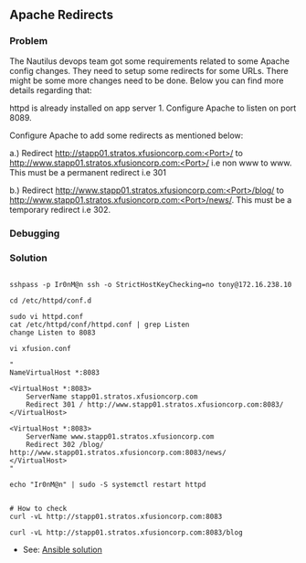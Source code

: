 ## Apache Redirects

### Problem

The Nautilus devops team got some requirements related to some Apache config changes. They need to setup some redirects for some URLs. There might be some more changes need to be done. Below you can find more details regarding that:

httpd is already installed on app server 1. Configure Apache to listen on port 8089.

Configure Apache to add some redirects as mentioned below:

a.) Redirect http://stapp01.stratos.xfusioncorp.com:<Port>/ to http://www.stapp01.stratos.xfusioncorp.com:<Port>/ i.e non www to www. This must be a permanent redirect i.e 301

b.) Redirect http://www.stapp01.stratos.xfusioncorp.com:<Port>/blog/ to http://www.stapp01.stratos.xfusioncorp.com:<Port>/news/. This must be a temporary redirect i.e 302.

### Debugging

### Solution

```shell

sshpass -p Ir0nM@n ssh -o StrictHostKeyChecking=no tony@172.16.238.10

cd /etc/httpd/conf.d

sudo vi httpd.conf
cat /etc/httpd/conf/httpd.conf | grep Listen
change Listen to 8083

vi xfusion.conf

"
NameVirtualHost *:8083

<VirtualHost *:8083>
    ServerName stapp01.stratos.xfusioncorp.com
    Redirect 301 / http://www.stapp01.stratos.xfusioncorp.com:8083/
</VirtualHost>

<VirtualHost *:8083>
    ServerName www.stapp01.stratos.xfusioncorp.com
    Redirect 302 /blog/ http://www.stapp01.stratos.xfusioncorp.com:8083/news/
</VirtualHost>
"

echo "Ir0nM@n" | sudo -S systemctl restart httpd


# How to check
curl -vL http://stapp01.stratos.xfusioncorp.com:8083

curl -vL http://stapp01.stratos.xfusioncorp.com:8083/blog

```

- See: [Ansible solution](./solution.yaml)

